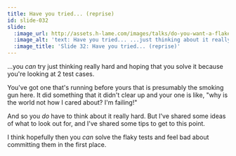```yaml
---
title: Have you tried... (reprise)
id: slide-032
slide:
  :image_url: http://assets.h-lame.com/images/talks/do-you-want-a-flake-with-that/slides/032.png
  :image_alt: 'text: Have you tried... ...just thinking about it really hard and hoping you solve it?'
  :image_title: 'Slide 32: Have you tried... (reprise)'
---
```

...you _can_ try just thinking really hard and hoping that you solve it because you're looking at 2 test cases.

You've got one that's running before yours that is presumably the smoking gun here.  It did something that it didn't clear up and your one is like, "why is the world not how I cared about?  I'm failing!"

And so you _do_ have to think about it really hard.  But I've shared some ideas of what to look out for, and I've shared some tips to get to this point.

I think hopefully then you _can_ solve the flaky tests and feel bad about committing them in the first place.
